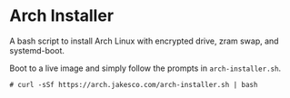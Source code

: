 # Arch Installer

A bash script to install Arch Linux with encrypted drive, zram swap, and systemd-boot.

Boot to a live image and simply follow the prompts in `arch-installer.sh`.

```
# curl -sSf https://arch.jakesco.com/arch-installer.sh | bash
```
